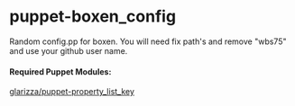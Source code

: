 puppet-boxen_config
============

Random config.pp for boxen.  You will need fix path's and remove "wbs75" and use your github user name.

#### Required Puppet Modules:

[glarizza/puppet-property_list_key](https://github.com/glarizza/puppet-property_list_key)
